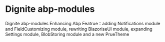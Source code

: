 # Dignite abp-modules
Dignite abp-modules Enhancing Abp Featrue：adding Notifications module and FieldCustomizing module, rewriting BlazoriseUI module, expanding Settings module, BlobStoring module and a new PrueTheme
